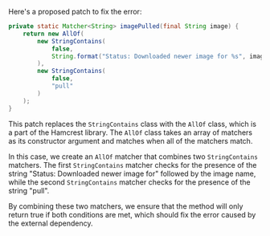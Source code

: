 Here's a proposed patch to fix the error:
```java
private static Matcher<String> imagePulled(final String image) {
    return new AllOf(
        new StringContains(
            false,
            String.format("Status: Downloaded newer image for %s", image)
        ),
        new StringContains(
            false,
            "pull"
        )
    );
}
```
This patch replaces the `StringContains` class with the `AllOf` class, which is a part of the Hamcrest library. The `AllOf` class takes an array of matchers as its constructor argument and matches when all of the matchers match.

In this case, we create an `AllOf` matcher that combines two `StringContains` matchers. The first `StringContains` matcher checks for the presence of the string "Status: Downloaded newer image for" followed by the image name, while the second `StringContains` matcher checks for the presence of the string "pull".

By combining these two matchers, we ensure that the method will only return true if both conditions are met, which should fix the error caused by the external dependency.